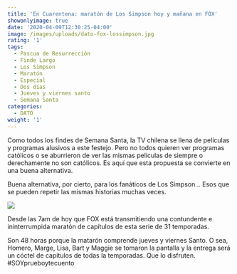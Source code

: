 ```yaml
---
title: 'En Cuarentena: maratón de Los Simpson hoy y mañana en FOX'
showonlyimage: true
date: '2020-04-09T12:30:25-04:00'
image: /images/uploads/dato-fox-lossimpson.jpg
rating: '1'
tags:
  - Pascua de Resurrección
  - Finde Largo
  - Los Simpson
  - Maratón
  - Especial
  - Dos días
  - Jueves y viernes santo
  - Semana Santa
categories:
  - DATO
weight: '1'
---
```

Como todos los findes de Semana Santa, la TV chilena se llena de películas y programas alusivos a este festejo. Pero no todos quieren ver programas católicos o se aburrieron de ver las mismas películas de siempre o derechamente no son católicos. Es aquí que esta propuesta se convierte en una buena alternativa.

<!--more-->

Buena alternativa, por cierto, para los fanáticos de Los Simpson… Esos que se pueden repetir las mismas historias muchas veces. 

![](/images/uploads/dato-fox-lossimpson2.jpg)

Desde las 7am de hoy que FOX está transmitiendo una contundente e ininterrumpida maratón de capítulos de esta serie de 31 temporadas.

Son 48 horas porque la matarón comprende jueves y viernes Santo. O sea, Homero, Marge, Lisa, Bart y Maggie se tomaron la pantalla y la entrega será un cóctel de capitulos de todas la temporadas. Que lo disfruten. #SOYprueboytecuento
